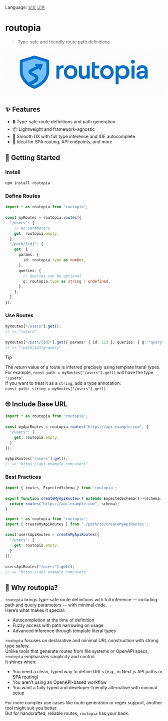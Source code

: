 Language: [🇺🇸](./README.md) [🇯🇵](./README.ja.md)

# routopia

> Type-safe and friendly route path definitions

![routopia logo](./logo.png)

## ✨ Features

- 🔒 Type-safe route definitions and path generation
- 📦 Lightweight and framework-agnostic
- 🥰 Smooth DX with full type inference and IDE autocomplete
- 🔧 Ideal for SPA routing, API endpoints, and more

## 🚀 Getting Started

### Install

```bash
npm install routopia
```

### Define Routes

```ts
import * as routopia from 'routopia';

const myRoutes = routopia.routes({
  "/users": {
    // No parameters
    get: routopia.empty,
  },
  "/path/[id]": {
    get: {
      params: {
        id: routopia.type as number,
      },
      queries: {
        // Queries can be optional
        q: routopia.type as string | undefined,
      },
    },
  },
});
```

### Use Routes

```ts
myRoutes["/users"].get();
// => "/users"

myRoutes["/path/[id]"].get({ params: { id: 123 }, queries: { q: "query" } });
// => "/path/123?q=query"
```

> [!TIP]  
> The return value of a route is inferred precisely using template literal types.  
> For example, `const path = myRoutes["/users"].get()` will have the type `"/users"`.  
> If you want to treat it as a `string`, add a type annotation:  
> `const path: string = myRoutes["/users"].get()`

## 🌐 Include Base URL

```ts
import * as routopia from 'routopia';

const myApiRoutes = routopia.routes("https://api.example.com", {
  "/users": {
    get: routopia.empty,
  }
});

myApiRoutes["/users"].get();
// => "https://api.example.com/users"
```

### Best Practices

```ts
import { routes, ExpectedSchema } from 'routopia';

export function createMyApiRoutes<T extends ExpectedSchema<T>>(schema: T) {
  return routes("https://api.example.com", schema);
}
```

```ts
import * as routopia from 'routopia';
import { createMyApiRoutes } from './path/to/createMyApiRoutes';

const usersApiRoutes = createMyApiRoutes({
  "/users": {
    get: routopia.empty,
  }
});

usersApiRoutes["/users"].get();
// => "https://api.example.com/users"
```

## 📘 Why routopia?

`routopia` brings type-safe route definitions with full inference — including path and query parameters — with minimal code.  
Here’s what makes it special:

- Autocompletion at the time of definition
- Fuzzy access with path narrowing on usage
- Advanced inference through template literal types

`routopia` focuses on declarative and minimal URL construction with strong type safety.  
Unlike tools that generate routes from file systems or OpenAPI specs, `routopia` emphasizes simplicity and control.  
It shines when:

- You need a clean, typed way to define URLs (e.g., in Next.js API paths or SPA routing)
- You aren’t using an OpenAPI-based workflow
- You want a fully typed and developer-friendly alternative with minimal setup

For more complex use cases like route generation or regex support, another tool might suit you better.  
But for handcrafted, reliable routes, `routopia` has your back.
